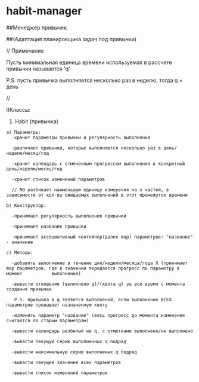 # habit-manager

##Менеджер привычек.

##(Адаптация планировщика задач под привычки)

// Примечание 

Пусть минимальная единица времени используемая в рассчете привычки называется 'q'

P.S. пусть привычка выполняется несколько раз в неделю, тогда q = день 

//

I)Классы:
 
  1) Habit (привычка)
  
    a) Параметры:  
      -хранит параметры привычки и регулярность выполнения
      
      -различает привычки, которые выполняются несколько раз в день/неделю/месяц/год
      
      -хранит календарь с отмеченным прогрессом выполнения в конкретный день/неделю/месяц/год
      
      -хранит список изменений параметров
      
      // NB разбивает наименьшую единицу измерения на x частей, в зависимости от кол-ва ожидаемых выполнений в этот промежуток времени 
    
    b) Конструктор:
    
      -принимает регулярность выполнения привычки
      
      -принимает название привычки
      
      -принимает ассоциативный контейнер(далее map) параметров: "название" - значение
    
    c) Методы:
    
      -добавить выполнение в течение дня/недели/месяца/года X (принимает map параметров, где в значении передается прогресс по параметру в момент           выполнения)
      
      -вывести отношение (выполнено q)/(квота q) за все время с момента создания привычки
      
       P.S. привычка в q является выполненой, если выполнение ВСЕХ параметров превышает назначенную квоту
      
      -изменить параметр "название" (весь прогресс до момента изменения считается по старым параметрам)
      
      -вывести календарь разбитый на q, с отметками выполнено/не выполнено
      
      -вывести текущую серию выполненных q подряд
      
      -вывести максимальную серию выполненых q подряд
      
      -вывести текущее значение всех параметров
      
      -вывести список изменений параметров
